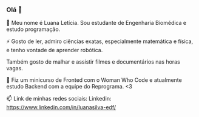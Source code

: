### Olá 👋

 🔭 Meu nome é Luana Letícia. Sou estudante de Engenharia Biomédica e estudo programação.

⚡ Gosto de ler, admiro ciências exatas, especialmente matemática e física, e tenho vontade de aprender robótica.

Também gosto de malhar e assistir filmes e documentários nas horas vagas.

🌱 Fiz um minicurso de Fronted com o Woman Who Code e atualmente estudo Backend com a equipe do Reprograma. <3

📫 Link de minhas redes sociais: 
Linkedin: https://www.linkedin.com/in/luanasilva-edf/

